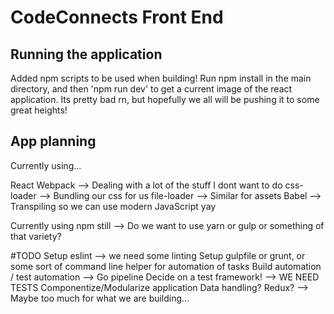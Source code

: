 # CodeConnects Front End

## Running the application

Added npm scripts to be used when building!
Run npm install in the main directory, and then 'npm run dev' to get a current image
of the react application. Its pretty bad rn, but hopefully we all will be pushing
it to some great heights!

## App planning

Currently using...

React
Webpack --> Dealing with a lot of the stuff I dont want to do
  css-loader --> Bundling our css for us
  file-loader --> Similar for assets
Babel --> Transpiling so we can use modern JavaScript yay

Currently using npm still --> Do we want to use yarn or gulp or something of that
variety?

#TODO
 Setup eslint --> we need some linting
 Setup gulpfile or grunt, or some sort of command line helper for automation of tasks
   Build automation / test automation --> Go pipeline
 Decide on a test framework! --> WE NEED TESTS
 Componentize/Modularize application
 Data handling? Redux? --> Maybe too much for what we are building...



